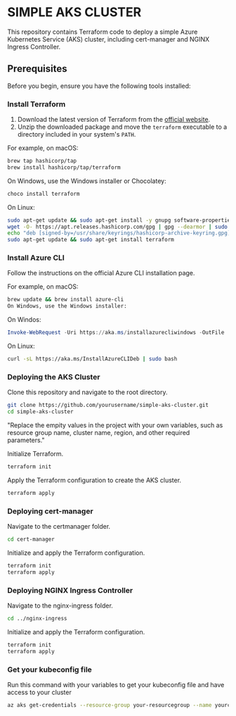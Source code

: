 # SIMPLE AKS CLUSTER

This repository contains Terraform code to deploy a simple Azure Kubernetes Service (AKS) cluster, including cert-manager and NGINX Ingress Controller.

## Prerequisites

Before you begin, ensure you have the following tools installed:

### Install Terraform

1. Download the latest version of Terraform from the [official website](https://www.terraform.io/downloads.html).
2. Unzip the downloaded package and move the `terraform` executable to a directory included in your system's `PATH`.

For example, on macOS:

```bash
brew tap hashicorp/tap
brew install hashicorp/tap/terraform
```

On Windows, use the Windows installer or Chocolatey:

```bash
choco install terraform
```

On Linux:

```bash
sudo apt-get update && sudo apt-get install -y gnupg software-properties-common
wget -O- https://apt.releases.hashicorp.com/gpg | gpg --dearmor | sudo tee /usr/share/keyrings/hashicorp-archive-keyring.gpg
echo "deb [signed-by=/usr/share/keyrings/hashicorp-archive-keyring.gpg] https://apt.releases.hashicorp.com $(lsb_release -cs) main" | sudo tee /etc/apt/sources.list.d/hashicorp.list
sudo apt-get update && sudo apt-get install terraform
```

### Install Azure CLI

Follow the instructions on the official Azure CLI installation page.

For example, on macOS:

```bash
brew update && brew install azure-cli
On Windows, use the Windows installer:
```

On Windos:

```powershell
Invoke-WebRequest -Uri https://aka.ms/installazurecliwindows -OutFile .\AzureCLI.msi; Start-Process msiexec.exe -Wait -ArgumentList '/I AzureCLI.msi /quiet'
```

On Linux:

```bash
curl -sL https://aka.ms/InstallAzureCLIDeb | sudo bash
```

### Deploying the AKS Cluster

Clone this repository and navigate to the root directory.

```bash
git clone https://github.com/yourusername/simple-aks-cluster.git
cd simple-aks-cluster
```

"Replace the empity values in the project with your own variables, such as resource group name, cluster name, region, and other required parameters."

Initialize Terraform.
```bash
terraform init
```

Apply the Terraform configuration to create the AKS cluster.
```bash
terraform apply
```

### Deploying cert-manager

Navigate to the certmanager folder.
```bash
cd cert-manager
```

Initialize and apply the Terraform configuration.
```bash
terraform init
terraform apply
```

### Deploying NGINX Ingress Controller

Navigate to the nginx-ingress folder.
```bash
cd ../nginx-ingress
```

Initialize and apply the Terraform configuration.
```bash
terraform init
terraform apply
```

### Get your kubeconfig file

Run this command with your variables to get your kubeconfig file and have access to your cluster
```bash
az aks get-credentials --resource-group your-resourcegroup --name yourcluster-name
```
